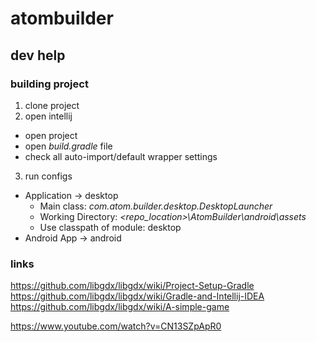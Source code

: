 # atombuilder

## dev help

### building project
1. clone project
2. open intellij
  * open project
  * open _build.gradle_ file
  * check all auto-import/default wrapper settings
3. run configs
  * Application -> desktop
    * Main class: _com.atom.builder.desktop.DesktopLauncher_
    * Working Directory: _<repo_location>\AtomBuilder\android\assets_
    * Use classpath of module: desktop
  * Android App -> android
    

### links
https://github.com/libgdx/libgdx/wiki/Project-Setup-Gradle
https://github.com/libgdx/libgdx/wiki/Gradle-and-Intellij-IDEA
https://github.com/libgdx/libgdx/wiki/A-simple-game

https://www.youtube.com/watch?v=CN13SZpApR0


